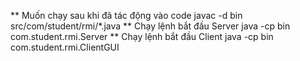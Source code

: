 ** Muốn chạy sau khi đã tác động vào code
javac -d bin src/com/student/rmi/*.java
** Chạy lệnh bắt đầu Server
java -cp bin com.student.rmi.Server
** Chạy lệnh bắt đầu Client
java -cp bin com.student.rmi.ClientGUI

